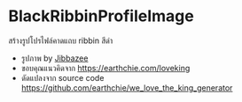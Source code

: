 # BlackRibbinProfileImage
สร้างรูปโปรไฟล์คาดแถบ ribbin สีดำ

- รูปภาพ by <a href="https://www.facebook.com/jibbazee/posts/10153967020642895" target="_blank">Jibbazee</a>
- ขอบคุณแนวคิดจาก <a href="https://earthchie.com/loveking" target="_blank">https://earthchie.com/loveking</a>
- ดัดแปลงจาก source code <a href="https://github.com/earthchie/we_love_the_king_generator" target="_blank"> https://github.com/earthchie/we_love_the_king_generator</a>

